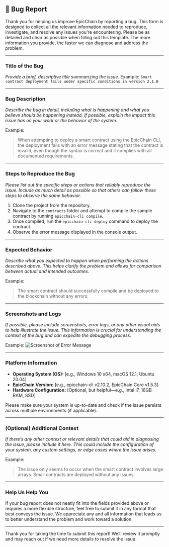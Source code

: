 ## 🐞 Bug Report

Thank you for helping us improve EpicChain by reporting a bug. This form is designed to collect all the relevant information needed to reproduce, investigate, and resolve any issues you're encountering. Please be as detailed and clear as possible when filling out this template. The more information you provide, the faster we can diagnose and address the problem.

---

### **Title of the Bug**
*Provide a brief, descriptive title summarizing the issue.*
Example: `Smart contract deployment fails under specific conditions in version 2.1.0`

---

### **Bug Description**
*Describe the bug in detail, including what is happening and what you believe should be happening instead. If possible, explain the impact this issue has on your work or the behavior of the system.*

Example:
> When attempting to deploy a smart contract using the EpicChain CLI, the deployment fails with an error message stating that the contract is invalid, even though the syntax is correct and it complies with all documented requirements.

---

### **Steps to Reproduce the Bug**
*Please list out the specific steps or actions that reliably reproduce the issue. Include as much detail as possible so that others can follow these steps to observe the same behavior.*

1. Clone the project from the repository.
2. Navigate to the `contracts` folder and attempt to compile the sample contract by running `epicchain-cli compile`.
3. Once compiled, run the `epicchain-cli deploy` command to deploy the contract.
4. Observe the error message displayed in the console output.

---

### **Expected Behavior**
*Describe what you expected to happen when performing the actions described above. This helps clarify the problem and allows for comparison between actual and intended outcomes.*

Example:
> The smart contract should successfully compile and be deployed to the blockchain without any errors.

---

### **Screenshots and Logs**
*If possible, please include screenshots, error logs, or any other visual aids to help illustrate the issue. This information is crucial for understanding the context of the bug and can expedite the debugging process.*

Example:
![Screenshot of Error Message](link-to-screenshot)

---

### **Platform Information**

- **Operating System (OS):** [e.g., Windows 10 x64, macOS 12.1, Ubuntu 20.04]
- **EpicChain Version:** [e.g., epicchain-cli v2.10.2, EpicChain Core v1.5.3]
- **Hardware Configuration:** [Optional, but helpful—e.g., Intel i7, 16GB RAM, SSD]

Please make sure your system is up-to-date and check if the issue persists across multiple environments (if applicable).

---

### **(Optional) Additional Context**
*If there’s any other context or relevant details that could aid in diagnosing the issue, please include it here. This could include the configuration of your system, any custom settings, or edge cases where the issue arises.*

Example:
> The issue only seems to occur when the smart contract involves large arrays. Small contracts are deployed without any issues.

---

### **Help Us Help You**
If your bug report does not neatly fit into the fields provided above or requires a more flexible structure, feel free to submit it in any format that best conveys the issue. We appreciate any and all information that leads us to better understand the problem and work toward a solution.

---

Thank you for taking the time to submit this report! We’ll review it promptly and may reach out if we need more details to resolve the issue.
